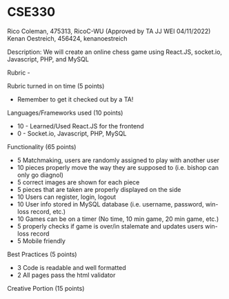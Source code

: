 # CSE330
Rico Coleman, 475313, RicoC-WU
(Approved by TA JJ WEI 04/11/2022)
Kenan Oestreich, 456424, kenanoestreich

Description: We will create an online chess game using React.JS, socket.io, Javascript, PHP, and MySQL

Rubric - 

Rubric turned in on time (5 points)
- Remember to get it checked out by a TA!

Languages/Frameworks used (10 points)
- 10 - Learned/Used React.JS for the frontend
- 0 - Socket.io, Javascript, PHP, MySQL

Functionality (65 points)
- 5 Matchmaking, users are randomly assigned to play with another user
- 10 pieces properly move the way they are supposed to (i.e. bishop can only go diagnol)
- 5 correct images are shown for each piece 
- 5 pieces that are taken are properly displayed on the side
- 10 Users can register, login, logout
- 10 User info stored in MySQL database (i.e. username, password, win-loss record, etc.)
- 10 Games can be on a timer (No time, 10 min game, 20 min game, etc.)
- 5 properly checks if game is over/in stalemate and updates users win-loss record
- 5 Mobile friendly 

Best Practices (5 points)
- 3 Code is readable and well formatted
- 2 All pages pass the html validator

Creative Portion (15 points)

